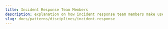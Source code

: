 ```yaml
---
title: Incident Response Team Members
description: explanation on how incident response team members make use of surveilr.
slug: docs/patterns/disciplines/incident-response
---
```

